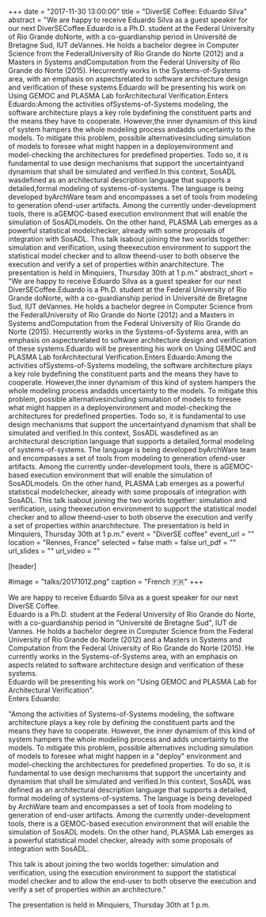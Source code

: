 +++
date = "2017-11-30 13:00:00"
title = "DiverSE Coffee: Eduardo Silva"
abstract = "We are happy to receive Eduardo Silva as a guest speaker for our next DiverSECoffee.Eduardo is a Ph.D. student at the Federal University of Rio Grande doNorte, with a co-guardianship period in Université de Bretagne Sud, IUT deVannes. He holds a bachelor degree in Computer Science from the FederalUniversity of Rio Grande do Norte (2012) and a Masters in Systems andComputation from the Federal University of Rio Grande do Norte (2015). Hecurrently works in the Systems-of-Systems area, with an emphasis on aspectsrelated to software architecture design and verification of these systems.Eduardo will be presenting his work on Using GEMOC and PLASMA Lab forArchitectural Verification.Enters Eduardo:Among the activities ofSystems-of-Systems modeling, the software architecture plays a key role bydefining the constituent parts and the means they have to cooperate. However,the inner dynamism of this kind of system hampers the whole modeling process andadds uncertainty to the models. To mitigate this problem, possible alternativesincluding simulation of models to foresee what might happen in a deployenvironment and model-checking the architectures for predefined properties. Todo so, it is fundamental to use design mechanisms that support the uncertaintyand dynamism that shall be simulated and verified.In this context, SosADL wasdefined as an architectural description language that supports a detailed,formal modeling of systems-of-systems. The language is being developed byArchWare team and encompasses a set of tools from modeling to generation ofend-user artifacts. Among the currently under-development tools, there is aGEMOC-based execution environment that will enable the simulation of SosADLmodels. On the other hand, PLASMA Lab emerges as a powerful statistical modelchecker, already with some proposals of integration with SosADL. This talk isabout joining the two worlds together: simulation and verification, using theexecution environment to support the statistical model checker and to allow theend-user to both observe the execution and verify a set of properties within anarchitecture. The presentation is held in Minquiers, Thursday 30th at 1 p.m."
abstract_short = "We are happy to receive Eduardo Silva as a guest speaker for our next DiverSECoffee.Eduardo is a Ph.D. student at the Federal University of Rio Grande doNorte, with a co-guardianship period in Université de Bretagne Sud, IUT deVannes. He holds a bachelor degree in Computer Science from the FederalUniversity of Rio Grande do Norte (2012) and a Masters in Systems andComputation from the Federal University of Rio Grande do Norte (2015). Hecurrently works in the Systems-of-Systems area, with an emphasis on aspectsrelated to software architecture design and verification of these systems.Eduardo will be presenting his work on Using GEMOC and PLASMA Lab forArchitectural Verification.Enters Eduardo:Among the activities ofSystems-of-Systems modeling, the software architecture plays a key role bydefining the constituent parts and the means they have to cooperate. However,the inner dynamism of this kind of system hampers the whole modeling process andadds uncertainty to the models. To mitigate this problem, possible alternativesincluding simulation of models to foresee what might happen in a deployenvironment and model-checking the architectures for predefined properties. Todo so, it is fundamental to use design mechanisms that support the uncertaintyand dynamism that shall be simulated and verified.In this context, SosADL wasdefined as an architectural description language that supports a detailed,formal modeling of systems-of-systems. The language is being developed byArchWare team and encompasses a set of tools from modeling to generation ofend-user artifacts. Among the currently under-development tools, there is aGEMOC-based execution environment that will enable the simulation of SosADLmodels. On the other hand, PLASMA Lab emerges as a powerful statistical modelchecker, already with some proposals of integration with SosADL. This talk isabout joining the two worlds together: simulation and verification, using theexecution environment to support the statistical model checker and to allow theend-user to both observe the execution and verify a set of properties within anarchitecture. The presentation is held in Minquiers, Thursday 30th at 1 p.m."
event = "DiverSE coffee"
event_url = ""
location = "Rennes, France"
selected = false
math = false
url_pdf = ""
url_slides = ""
url_video = ""


[header]

#image = "talks/20171012.png"
caption = "French :fr:"
+++


<div>We are happy to receive Eduardo Silva as a guest speaker for our next DiverSE Coffee.</div>
<div></div>
<div>Eduardo is a Ph.D. student at the Federal University of Rio Grande do Norte, with a co-guardianship period in "Université de Bretagne Sud", IUT de Vannes. He holds a bachelor degree in Computer Science from the Federal University of Rio Grande do Norte (2012) and a Masters in Systems and Computation from the Federal University of Rio Grande do Norte (2015). He currently works in the Systems-of-Systems area, with an emphasis on aspects related to software architecture design and verification of these systems.</div>
<div></div>
<div>Eduardo will be presenting his work on "Using GEMOC and PLASMA Lab for Architectural Verification".</div>
<div></div>
<div>Enters Eduardo:</div>
<div></div>
<div>

"Among the activities of Systems-of-Systems modeling, the software architecture plays a key role by defining the constituent parts and the means they have to cooperate. However, the inner dynamism of this kind of system hampers the whole modeling process and adds uncertainty to the models. To mitigate this problem, possible alternatives including simulation of models to foresee what might happen in a "deploy" environment and model-checking the architectures for predefined properties. To do so, it is fundamental to use design mechanisms that support the uncertainty and dynamism that shall be simulated and verified.In this context, SosADL was defined as an architectural description language that supports a detailed, formal modeling of systems-of-systems. The language is being developed by ArchWare team and encompasses a set of tools from modeling to generation of end-user artifacts. Among the currently under-development tools, there is a GEMOC-based execution environment that will enable the simulation of SosADL models. On the other hand, PLASMA Lab emerges as a powerful statistical model checker, already with some proposals of integration with SosADL.

This talk is about joining the two worlds together: simulation and verification, using the execution environment to support the statistical model checker and to allow the end-user to both observe the execution and verify a set of properties within an architecture."

The presentation is held in Minquiers, Thursday 30th at 1 p.m.

</div>
